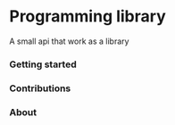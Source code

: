 # Programming library
A small api that work as a library
### Getting started

### Contributions

### About